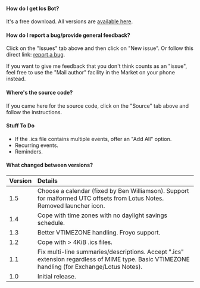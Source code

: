 #### How do I get Ics Bot? ####
It's a free download. All versions are [available here](http://code.google.com/p/enh/downloads/list).

#### How do I report a bug/provide general feedback? ####
Click on the "Issues" tab above and then click on "New issue". Or follow this direct link: [report a bug](http://code.google.com/p/enh/issues/entry).

If you want to give me feedback that you don't think counts as an "issue", feel free to use the "Mail author" facility in the Market on your phone instead.

#### Where's the source code? ####
If you came here for the source code, click on the "Source" tab above and follow the instructions.

#### Stuff To Do ####
  * If the .ics file contains multiple events, offer an "Add All" option.
  * Recurring events.
  * Reminders.

#### What changed between versions? ####

| **Version** | **Details** |
|:------------|:------------|
| 1.5 | Choose a calendar (fixed by Ben Williamson). Support for malformed UTC offsets from Lotus Notes. Removed launcher icon. |
| 1.4 | Cope with time zones with no daylight savings schedule. |
| 1.3 | Better VTIMEZONE handling. Froyo support. |
| 1.2 | Cope with > 4KiB .ics files. |
| 1.1 | Fix multi-line summaries/descriptions. Accept ".ics" extension regardless of MIME type. Basic VTIMEZONE handling (for Exchange/Lotus Notes). |
| 1.0 | Initial release. |